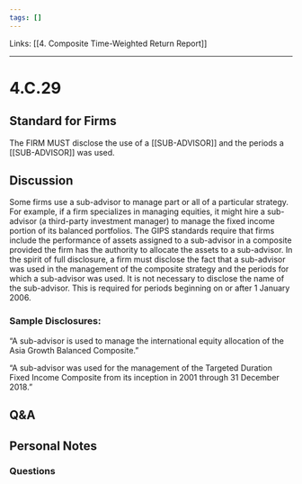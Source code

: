 ```yaml
---
tags: []
---
```

Links: [[4. Composite Time-Weighted Return Report]]
___
# 4.C.29
## Standard for Firms
The FIRM MUST disclose the use of a [[SUB-ADVISOR]] and the periods a [[SUB-ADVISOR]] was used.
## Discussion
Some firms use a sub-advisor to manage part or all of a particular strategy. For example, if a firm specializes in managing equities, it might hire a sub-advisor (a third-party investment manager) to manage the fixed income portion of its balanced portfolios. The GIPS standards require that firms include the performance of assets assigned to a sub-advisor in a composite provided the firm has the authority to allocate the assets to a sub-advisor. In the spirit of full disclosure, a firm must disclose the fact that a sub-advisor was used in the management of the composite strategy and the periods for which a sub-advisor was used. It is not necessary to disclose the name of the sub-advisor. This is required for periods beginning on or after 1 January 2006.
### Sample Disclosures:
“A sub-advisor is used to manage the international equity allocation of the Asia Growth Balanced Composite.”

“A sub-advisor was used for the management of the Targeted Duration Fixed Income Composite from its inception in 2001 through 31 December 2018.”
## Q&A

## Personal Notes

### Questions